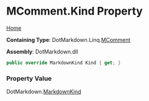 # MComment\.Kind Property

[Home](../../../../README.md)

**Containing Type**: DotMarkdown\.Linq\.[MComment](../README.md)

**Assembly**: DotMarkdown\.dll

```csharp
public override MarkdownKind Kind { get; }
```

### Property Value

DotMarkdown\.[MarkdownKind](../../../MarkdownKind/README.md)

